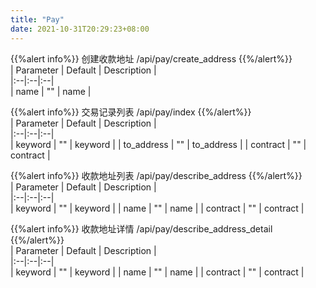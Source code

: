 ```yaml
---
title: "Pay"
date: 2021-10-31T20:29:23+08:00
---
```


{{%alert info%}} 创建收款地址  /api/pay/create_address  {{%/alert%}}   
| Parameter | Default | Description |  
|:--|:--|:--|  
| name | "" | name  |


{{%alert info%}} 交易记录列表  /api/pay/index  {{%/alert%}}   
| Parameter | Default | Description |  
|:--|:--|:--|  
| keyword | "" | keyword  |
| to_address | "" | to_address  |
| contract | "" | contract  |


{{%alert info%}} 收款地址列表  /api/pay/describe_address  {{%/alert%}}   
| Parameter | Default | Description |  
|:--|:--|:--|  
| keyword | "" | keyword  |
| name | "" | name  |
| contract | "" | contract  |


{{%alert info%}} 收款地址详情  /api/pay/describe_address_detail  {{%/alert%}}   
| Parameter | Default | Description |  
|:--|:--|:--|  
| keyword | "" | keyword  |
| name | "" | name  |
| contract | "" | contract  |

